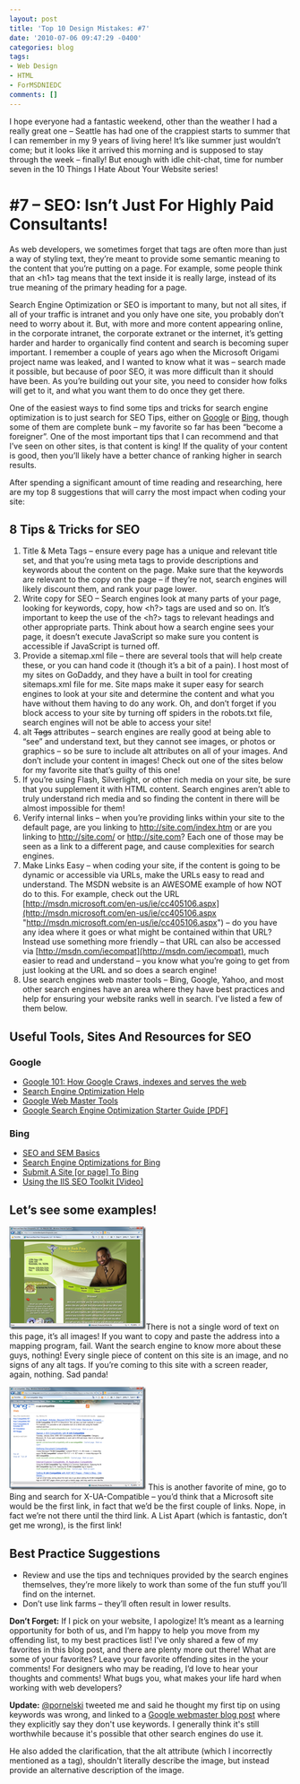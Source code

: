 ```yaml
---
layout: post
title: 'Top 10 Design Mistakes: #7'
date: '2010-07-06 09:47:29 -0400'
categories: blog
tags:
- Web Design
- HTML
- ForMSDNIEDC
comments: []
---
```


I hope everyone had a fantastic weekend, other than the weather I had a really great one – Seattle has had one of the crappiest starts to summer that I can remember in my 9 years of living here! It’s like summer just wouldn’t come; but it looks like it arrived this morning and is supposed to stay through the week – finally! But enough with idle chit-chat, time for number seven in the 10 Things I Hate About Your Website series!

# #7 – SEO: Isn’t Just For Highly Paid Consultants!

As web developers, we sometimes forget that tags are often more than just a way of styling text, they’re meant to provide some semantic meaning to the content that you’re putting on a page. For example, some people think that an &lt;h1&gt; tag means that the text inside it is really large, instead of its true meaning of the primary heading for a page.

Search Engine Optimization or SEO is important to many, but not all sites, if all of your traffic is intranet and you only have one site, you probably don’t need to worry about it. But, with more and more content appearing online, in the corporate intranet, the corporate extranet or the internet, it’s getting harder and harder to organically find content and search is becoming super important. I remember a couple of years ago when the Microsoft Origami project name was leaked, and I wanted to know what it was – search made it possible, but because of poor SEO, it was more difficult than it should have been. As you’re building out your site, you need to consider how folks will get to it, and what you want them to do once they get there.

One of the easiest ways to find some tips and tricks for search engine optimization is to just search for SEO Tips, either on [Google](http://www.google.com/search?q=seo+tips) or [Bing](http://www.bing.com/search?q=seo+tips), though some of them are complete bunk – my favorite so far has been “become a foreigner”. One of the most important tips that I can recommend and that I’ve seen on other sites, is that content is king! If the quality of your content is good, then you’ll likely have a better chance of ranking higher in search results.

After spending a significant amount of time reading and researching, here are my top 8 suggestions that will carry the most impact when coding your site:

## 8 Tips &amp; Tricks for SEO

1.  Title &amp; Meta Tags – ensure every page has a unique and relevant title set, and that you’re using meta tags to provide descriptions and keywords about the content on the page. Make sure that the keywords are relevant to the copy on the page – if they’re not, search engines will likely discount them, and rank your page lower. 
2.  Write copy for SEO – Search engines look at many parts of your page, looking for keywords, copy, how &lt;h?&gt; tags are used and so on. It’s important to keep the use of the &lt;h?&gt; tags to relevant headings and other appropriate parts. Think about how a search engine sees your page, it doesn’t execute JavaScript so make sure you content is accessible if JavaScript is turned off. 
3.  Provide a sitemap.xml file – there are several tools that will help create these, or you can hand code it (though it’s a bit of a pain). I host most of my sites on GoDaddy, and they have a built in tool for creating sitemaps.xml file for me. Site maps make it super easy for search engines to look at your site and determine the content and what you have without them having to do any work. Oh, and don’t forget if you block access to your site by turning off spiders in the robots.txt file, search engines will not be able to access your site! 
4.  alt <strike>Tags</strike> attributes – search engines are really good at being able to “see” and understand text, but they cannot see images, or photos or graphics – so be sure to include alt attributes on all of your images. And don’t include your content in images! Check out one of the sites below for my favorite site that’s guilty of this one! 
5.  If you’re using Flash, Silverlight, or other rich media on your site, be sure that you supplement it with HTML content. Search engines aren’t able to truly understand rich media and so finding the content in there will be almost impossible for them! 
6.  Verify internal links – when you’re providing links within your site to the default page, are you linking to http://site.com/index.htm or are you linking to http://site.com/ or http://site.com? Each one of those may be seen as a link to a different page, and cause complexities for search engines. 
7.  Make Links Easy – when coding your site, if the content is going to be dynamic or accessible via URLs, make the URLs easy to read and understand. The MSDN website is an AWESOME example of how NOT do to this. For example, check out the URL [http://msdn.microsoft.com/en-us/ie/cc405106.aspx](http://msdn.microsoft.com/en-us/ie/cc405106.aspx "http://msdn.microsoft.com/en-us/ie/cc405106.aspx") – do you have any idea where it goes or what might be contained within that URL? Instead use something more friendly – that URL can also be accessed via [http://msdn.com/iecompat](http://msdn.com/iecompat), much easier to read and understand – you know what you’re going to get from just looking at the URL and so does a search engine! 
8.  Use search engines web master tools – Bing, Google, Yahoo, and most other search engines have an area where they have best practices and help for ensuring your website ranks well in search. I’ve listed a few of them below. 

## Useful Tools, Sites And Resources for SEO

### Google

*   [Google 101: How Google Craws, indexes and serves the web](http://www.google.com/support/webmasters/bin/answer.py?answer=70897) 
*   [Search Engine Optimization Help](http://www.google.com/support/webmasters/bin/answer.py?hl=en&amp;answer=35291) 
*   [Google Web Master Tools](https://www.google.com/webmasters/tools/home?hl=en) 
*   [Google Search Engine Optimization Starter Guide [PDF]](/assets/search-engine-optimization-starter-guide.pdf) 

### Bing

*   [SEO and SEM Basics](http://www.bing.com/toolbox/posts/archive/2009/12/01/seo-and-sem-basics.aspx) 
*   [Search Engine Optimizations for Bing](http://www.bing.com/community/blogs/webmaster/archive/2009/09/03/search-engine-optimization-for-bing.aspx) 
*   [Submit A Site [or page] To Bing](http://www.bing.com/webmaster/SubmitSitePage.aspx) 
*   [Using the IIS SEO Toolkit [Video]](http://www.microsoft.com/video/en/us/details/876f924a-7abf-4f49-9da4-fd8ee1498168) 

## Let’s see some examples!

[![neck_and_backPain](/assets/neck_and_backPain_thumb.png "neck_and_backPain")](/assets/neck_and_backPain.png)There is not a single word of text on this page, it’s all images! If you want to copy and paste the address into a mapping program, fail. Want the search engine to know more about these guys, nothing! Every single piece of content on this site is an image, and no signs of any alt tags. If you’re coming to this site with a screen reader, again, nothing. Sad panda!

[![x-ua-compat-search](/assets/xuacompatsearch_thumb.png "x-ua-compat-search")](/assets/xuacompatsearch.png) This is another favorite of mine, go to Bing and search for X-UA-Compatible – you’d think that a Microsoft site would be the first link, in fact that we’d be the first couple of links. Nope, in fact we’re not there until the third link. A List Apart (which is fantastic, don’t get me wrong), is the first link!

## Best Practice Suggestions

*   <div style="clear: left">Review and use the tips and techniques provided by the search engines themselves, they’re more likely to work than some of the fun stuff you’ll find on the internet.</div>

*   <div style="clear: left">Don’t use link farms – they’ll often result in lower results.</div>

**Don’t Forget:** If I pick on your website, I apologize! It’s meant as a learning opportunity for both of us, and I’m happy to help you move from my offending list, to my best practices list! I’ve only shared a few of my favorites in this blog post, and there are plenty more out there! What are some of your favorites? Leave your favorite offending sites in the your comments! For designers who may be reading, I’d love to hear your thoughts and comments! What bugs you, what makes your life hard when working with web developers?

**Update:** [@pornelski](http://twitter.com/pornelski) tweeted me and said he thought my first tip on using keywords was wrong, and linked to a [Google webmaster blog post](http://googlewebmastercentral.blogspot.com/2009/09/google-does-not-use-keywords-meta-tag.html) where they explicitly say they don't use keywords.  I generally think it's still worthwhile because it's possible that other search engines do use it.

He also added the clarification, that the alt attribute (which I incorrectly mentioned as a tag), shouldn't literally describe the image, but instead provide an alternative description of the image.